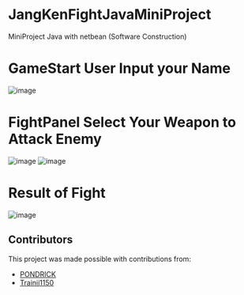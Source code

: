 # JangKenFightJavaMiniProject
MiniProject Java with netbean (Software Construction)

# GameStart User Input your Name
![image](https://github.com/Trainii1150/JangKenFlightJavaMiniProject/assets/107059428/dd131ac5-e197-4a6a-95ac-757c048982b5)

# FightPanel Select Your Weapon to Attack Enemy
![image](https://github.com/Trainii1150/JangKenFlightJavaMiniProject/assets/107059428/6028b2e8-0aef-46b1-9070-d73ef2a4f473)
![image](https://github.com/Trainii1150/JangKenFlightJavaMiniProject/assets/107059428/b91c2ebf-410c-4193-9f41-ac2f075008d2)

# Result of Fight
![image](https://github.com/Trainii1150/JangKenFlightJavaMiniProject/assets/107059428/c8ecb836-be7c-470d-9906-612a8dde4927)

## Contributors

This project was made possible with contributions from:

- [PONDRICK](https://github.com/PONDRICK)
- [Trainii1150](https://github.com/Trainii1150)

